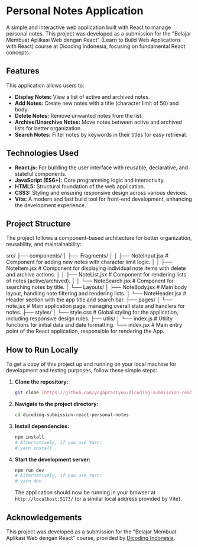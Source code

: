# Personal Notes Application

A simple and interactive web application built with React to manage personal notes. This project was developed as a submission for the "Belajar Membuat Aplikasi Web dengan React" (Learn to Build Web Applications with React) course at Dicoding Indonesia, focusing on fundamental React concepts.

## Features

This application allows users to:

* **Display Notes:** View a list of active and archived notes.
* **Add Notes:** Create new notes with a title (character limit of 50) and body.
* **Delete Notes:** Remove unwanted notes from the list.
* **Archive/Unarchive Notes:** Move notes between active and archived lists for better organization.
* **Search Notes:** Filter notes by keywords in their titles for easy retrieval.

## Technologies Used

* **React.js:** For building the user interface with reusable, declarative, and stateful components.
* **JavaScript (ES6+):** Core programming logic and interactivity.
* **HTML5:** Structural foundation of the web application.
* **CSS3:** Styling and ensuring responsive design across various devices.
* **Vite:** A modern and fast build tool for front-end development, enhancing the development experience.

## Project Structure

The project follows a component-based architecture for better organization, reusability, and maintainability:

src/
├── components/
│   ├── Fragments/
│   │   ├── NoteInput.jsx      # Component for adding new notes with character limit logic.
│   │   ├── NoteItem.jsx       # Component for displaying individual note items with delete and archive actions.
│   │   ├── NoteList.jsx       # Component for rendering lists of notes (active/archived).
│   │   └── NoteSearch.jsx     # Component for searching notes by title.
│   └── Layouts/
│       ├── NoteBody.jsx       # Main body layout, handling note filtering and rendering lists.
│       └── NoteHeader.jsx     # Header section with the app title and search bar.
├── pages/
│   └── note.jsx               # Main application page, managing overall state and handlers for notes.
├── styles/
│   └── style.css              # Global styling for the application, including responsive design rules.
├── utils/
│   └── index.js               # Utility functions for initial data and date formatting.
└── index.jsx                  # Main entry point of the React application, responsible for rendering the App.

## How to Run Locally

To get a copy of this project up and running on your local machine for development and testing purposes, follow these simple steps:

1.  **Clone the repository:**
    ```bash
    git clone [https://github.com/yogaprastyoo/dicoding-submission-react-personal-notes.git](https://github.com/yogaprastyoo/dicoding-submission-react-personal-notes.git)
    ```
2.  **Navigate to the project directory:**
    ```bash
    cd dicoding-submission-react-personal-notes
    ```
3.  **Install dependencies:**
    ```bash
    npm install
    # Alternatively, if you use Yarn:
    # yarn install
    ```
4.  **Start the development server:**
    ```bash
    npm run dev
    # Alternatively, if you use Yarn:
    # yarn dev
    ```
    The application should now be running in your browser at `http://localhost:5173/` (or a similar local address provided by Vite).

## Acknowledgements

This project was developed as a submission for the "Belajar Membuat Aplikasi Web dengan React" course, provided by [Dicoding Indonesia](https://www.dicoding.com/).
